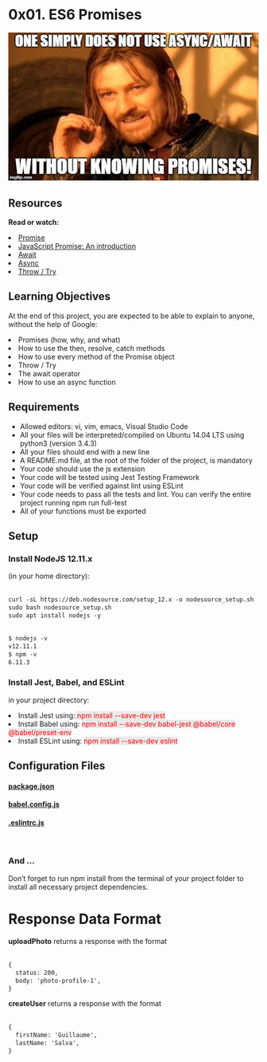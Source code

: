 # 0x01. ES6 Promises

<img src="meme.jpeg">

## Resources
<b>Read or watch:</b>

<li>
    <a href ="https://intranet.alxswe.com/rltoken/8IEjDdrFqrfsXUV9frNmKA">
        Promise
    </a>
</li>
<li>
    <a href ="https://intranet.alxswe.com/rltoken/EnBUkluIIlLr0Z3dRJV4LQ">
        JavaScript Promise: An introduction
    </a>
</li>
<li>
    <a href ="https://intranet.alxswe.com/rltoken/SALOZ-GAD5GVCTnK1iTCdA">
        Await
    </a>
</li>
<li>
    <a href ="https://intranet.alxswe.com/rltoken/QZMWLFR29PO2bVOS4_8j5Q">
        Async
    </a>
</li>
<li>
    <a href ="https://intranet.alxswe.com/rltoken/TXqH5zA1NSVCwCoyr1cNxg">
        Throw / Try
    </a>
</li>

## Learning Objectives
At the end of this project, you are expected to be able to explain to anyone, without the help of Google:

<li>Promises (how, why, and what)</li>
<li>How to use the then, resolve, catch methods</li>
<li>How to use every method of the Promise object</li>
<li>Throw / Try</li>
<li>The await operator</li>
<li>How to use an async function</li>

## Requirements

<ul>
    <li>Allowed editors: vi, vim, emacs, Visual Studio Code</li>
    <li>All your files will be interpreted/compiled on Ubuntu 14.04 LTS using python3 (version 3.4.3)</li>
    <li>All your files should end with a new line</li>
    <li>A README.md file, at the root of the folder of the project, is mandatory</li>
    <li>Your code should use the js extension</li>
    <li>Your code will be tested using Jest Testing Framework</li>
    <li>Your code will be verified against lint using ESLint</li>
    <li>Your code needs to pass all the tests and lint. You can verify the entire project running npm run full-test</li>
    <li>All of your functions must be exported</li>
</ul>

## Setup

### Install NodeJS 12.11.x

(in your home directory):

<pre><code>
curl -sL https://deb.nodesource.com/setup_12.x -o nodesource_setup.sh
sudo bash nodesource_setup.sh
sudo apt install nodejs -y
</code></pre>

<pre><code>
$ nodejs -v
v12.11.1
$ npm -v
6.11.3
</code></pre>

### Install Jest, Babel, and ESLint

in your project directory:

<li>Install Jest using:<span style="color: red; background-color: #E9E9E9;"> npm install --save-dev jest</span></li>
<li>Install Babel using: <span style="color: red; background-color: #E9E9E9;">npm install --save-dev babel-jest @babel/core @babel/preset-env</span></li>
<li>Install ESLint using: <span style="color: red; background-color: #E9E9E9;">npm install --save-dev eslint</span></li>

## Configuration Files

#### <a href="https://github.com/Tii04/alx-frontend-javascript/blob/main/0x01-ES6_basic/package.json">package.json</a>

#### <a href="https://github.com/Tii04/alx-frontend-javascript/blob/main/0x01-ES6_basic/babel.config.js">babel.config.js</a>

#### <a href="https://github.com/Tii04/alx-frontend-javascript/blob/main/0x01-ES6_basic/.eslintrc.js">.eslintrc.js</a>

<br>

### And ...

Don’t forget to run npm install from the terminal of your project folder to install all necessary project dependencies.

# Response Data Format

<strong>uploadPhoto</strong> returns a response with the format

<pre><code>
{
  status: 200,
  body: 'photo-profile-1',
}
</code></pre>

<strong>createUser</strong> returns a response with the format

<pre><code>
{
  firstName: 'Guillaume',
  lastName: 'Salva',
}
</code></pre>
